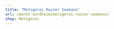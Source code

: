 ```yaml
---
title: "Metzgerei Rainer Seemann"
url: /markt-nordheim/metzgerei-rainer-seemann/
shop: Metzgerei
---
```

